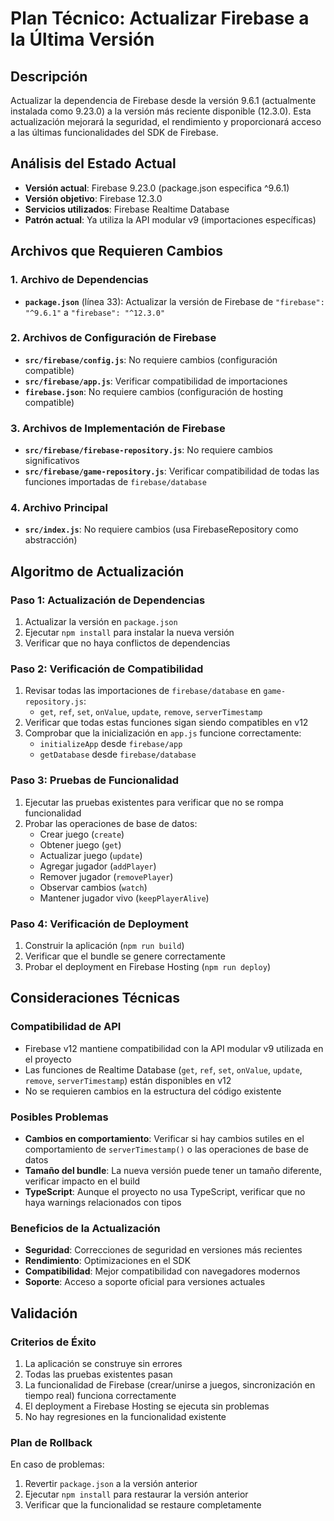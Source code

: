 # Plan Técnico: Actualizar Firebase a la Última Versión

## Descripción

Actualizar la dependencia de Firebase desde la versión 9.6.1 (actualmente instalada como 9.23.0) a la versión más reciente disponible (12.3.0). Esta actualización mejorará la seguridad, el rendimiento y proporcionará acceso a las últimas funcionalidades del SDK de Firebase.

## Análisis del Estado Actual

- **Versión actual**: Firebase 9.23.0 (package.json especifica ^9.6.1)
- **Versión objetivo**: Firebase 12.3.0
- **Servicios utilizados**: Firebase Realtime Database
- **Patrón actual**: Ya utiliza la API modular v9 (importaciones específicas)

## Archivos que Requieren Cambios

### 1. Archivo de Dependencias
- **`package.json`** (línea 33): Actualizar la versión de Firebase de `"firebase": "^9.6.1"` a `"firebase": "^12.3.0"`

### 2. Archivos de Configuración de Firebase
- **`src/firebase/config.js`**: No requiere cambios (configuración compatible)
- **`src/firebase/app.js`**: Verificar compatibilidad de importaciones
- **`firebase.json`**: No requiere cambios (configuración de hosting compatible)

### 3. Archivos de Implementación de Firebase
- **`src/firebase/firebase-repository.js`**: No requiere cambios significativos
- **`src/firebase/game-repository.js`**: Verificar compatibilidad de todas las funciones importadas de `firebase/database`

### 4. Archivo Principal
- **`src/index.js`**: No requiere cambios (usa FirebaseRepository como abstracción)

## Algoritmo de Actualización

### Paso 1: Actualización de Dependencias
1. Actualizar la versión en `package.json`
2. Ejecutar `npm install` para instalar la nueva versión
3. Verificar que no haya conflictos de dependencias

### Paso 2: Verificación de Compatibilidad
1. Revisar todas las importaciones de `firebase/database` en `game-repository.js`:
   - `get`, `ref`, `set`, `onValue`, `update`, `remove`, `serverTimestamp`
2. Verificar que todas estas funciones sigan siendo compatibles en v12
3. Comprobar que la inicialización en `app.js` funcione correctamente:
   - `initializeApp` desde `firebase/app`
   - `getDatabase` desde `firebase/database`

### Paso 3: Pruebas de Funcionalidad
1. Ejecutar las pruebas existentes para verificar que no se rompa funcionalidad
2. Probar las operaciones de base de datos:
   - Crear juego (`create`)
   - Obtener juego (`get`)
   - Actualizar juego (`update`)
   - Agregar jugador (`addPlayer`)
   - Remover jugador (`removePlayer`)
   - Observar cambios (`watch`)
   - Mantener jugador vivo (`keepPlayerAlive`)

### Paso 4: Verificación de Deployment
1. Construir la aplicación (`npm run build`)
2. Verificar que el bundle se genere correctamente
3. Probar el deployment en Firebase Hosting (`npm run deploy`)

## Consideraciones Técnicas

### Compatibilidad de API
- Firebase v12 mantiene compatibilidad con la API modular v9 utilizada en el proyecto
- Las funciones de Realtime Database (`get`, `ref`, `set`, `onValue`, `update`, `remove`, `serverTimestamp`) están disponibles en v12
- No se requieren cambios en la estructura del código existente

### Posibles Problemas
- **Cambios en comportamiento**: Verificar si hay cambios sutiles en el comportamiento de `serverTimestamp()` o las operaciones de base de datos
- **Tamaño del bundle**: La nueva versión puede tener un tamaño diferente, verificar impacto en el build
- **TypeScript**: Aunque el proyecto no usa TypeScript, verificar que no haya warnings relacionados con tipos

### Beneficios de la Actualización
- **Seguridad**: Correcciones de seguridad en versiones más recientes
- **Rendimiento**: Optimizaciones en el SDK
- **Compatibilidad**: Mejor compatibilidad con navegadores modernos
- **Soporte**: Acceso a soporte oficial para versiones actuales

## Validación

### Criterios de Éxito
1. La aplicación se construye sin errores
2. Todas las pruebas existentes pasan
3. La funcionalidad de Firebase (crear/unirse a juegos, sincronización en tiempo real) funciona correctamente
4. El deployment a Firebase Hosting se ejecuta sin problemas
5. No hay regresiones en la funcionalidad existente

### Plan de Rollback
En caso de problemas:
1. Revertir `package.json` a la versión anterior
2. Ejecutar `npm install` para restaurar la versión anterior
3. Verificar que la funcionalidad se restaure completamente
